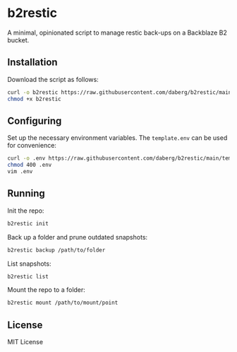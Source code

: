 # b2restic

A minimal, opinionated script to manage restic back-ups on a Backblaze B2 bucket. 

## Installation

Download the script as follows:

```bash
curl -o b2restic https://raw.githubusercontent.com/daberg/b2restic/main/b2restic
chmod +x b2restic
```

## Configuring

Set up the necessary environment variables. The `template.env` can be used for convenience:

```bash
curl -o .env https://raw.githubusercontent.com/daberg/b2restic/main/template.env
chmod 400 .env
vim .env
```

## Running

Init the repo:

```bash
b2restic init
```

Back up a folder and prune outdated snapshots:

```bash
b2restic backup /path/to/folder
```

List snapshots:

```bash
b2restic list
```

Mount the repo to a folder:

```bash
b2restic mount /path/to/mount/point
```

## License

MIT License
